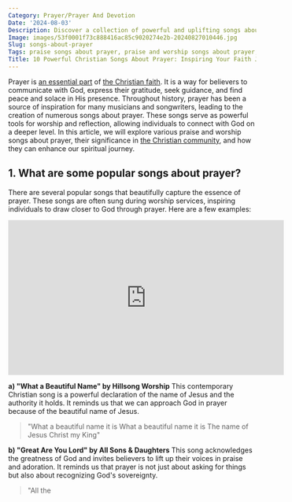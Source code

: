 ```yaml
---
Category: Prayer/Prayer And Devotion
Date: '2024-08-03'
Description: Discover a collection of powerful and uplifting songs about prayer. From contemporary Christian hits to timeless classics, these worship songs will inspire and deepen your prayer life. Explore the best praise and worship songs that focus on prayer and find new anthems for your prayer time.
Image: images/53f0001f73c888416ac85c9020274e2b-20240827010446.jpg
Slug: songs-about-prayer
Tags: praise songs about prayer, praise and worship songs about prayer, worship songs for prayer, popular songs about prayer, contemporary christian songs about prayer, songs with prayer in the title, worship songs for prayer time, worship songs on prayer
Title: 10 Powerful Christian Songs About Prayer: Inspiring Your Faith Journey
---
```


Prayer is [an essential part](/prayer-request-ideas) of [the Christian faith](/nurturing-faith-and-family-comprehensive-guide-christian-parenting-life). It is a way for believers to communicate with God, express their gratitude, seek guidance, and find peace and solace in His presence. Throughout history, prayer has been a source of inspiration for many musicians and songwriters, leading to the creation of numerous songs about prayer. These songs serve as powerful tools for worship and reflection, allowing individuals to connect with God on a deeper level. In this article, we will explore various praise and worship songs about prayer, their significance in [the Christian community](/discover-if-you-have-the-prophetic-gift-a-comprehensive-guide-for-christians), and how they can enhance our spiritual journey.

## **1. What are some popular songs about prayer?**

There are several popular songs that beautifully capture the essence of prayer. These songs are often sung during worship services, inspiring individuals to draw closer to God through prayer. Here are a few examples:


<iframe width="560" height="315" src="https://www.youtube.com/embed/WhA9AdNOOfA" frameborder="0" allow="autoplay; encrypted-media" allowfullscreen></iframe>


**a) "What a Beautiful Name" by Hillsong Worship**
This contemporary Christian song is a powerful declaration of the name of Jesus and the authority it holds. It reminds us that we can approach God in prayer because of the beautiful name of Jesus.

> "What a beautiful name it is
> What a beautiful name it is
> The name of Jesus Christ my King"

**b) "Great Are You Lord" by All Sons & Daughters**
This song acknowledges the greatness of God and invites believers to lift up their voices in praise and adoration. It reminds us that prayer is not just about asking for things but also about recognizing God's sovereignty.

> "All the